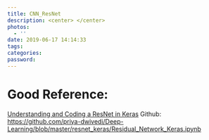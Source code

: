 ```yaml
---
title: CNN_ResNet
description: <center> </center>
photos:
  - ''
date: 2019-06-17 14:14:33
tags:
categories:
password:
---
```



# Good Reference:
[Understanding and Coding a ResNet in Keras](https://towardsdatascience.com/understanding-and-coding-a-resnet-in-keras-446d7ff84d33)
Github: https://github.com/priya-dwivedi/Deep-Learning/blob/master/resnet_keras/Residual_Network_Keras.ipynb

